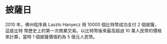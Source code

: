# 披薩日

2010 年，佛州程序員 Laszlo Hanyecz 用 10000 個比特幣成功支付 2 個披薩，這是比特 幣歷史上的第一次商業交易。以比特幣後來最高超過 10 萬人民幣的價格來計算，當時 1 個披薩價值約為 5 億元人民幣。

